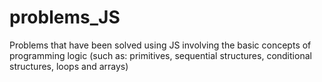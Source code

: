 # problems_JS
Problems that have been solved using JS involving the basic concepts of programming logic (such as: primitives, sequential structures, conditional structures, loops and arrays)
